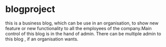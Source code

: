 # blogproject
this is a business blog, which can be use in an organisation, to show new feature or new functionality to all the employees of the company.Main control of this blog is in the hand of admin. There can be multiple admin to this blog , if an organisation wants.
